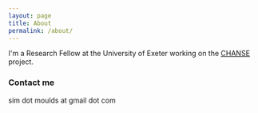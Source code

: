 ```yaml
---
layout: page
title: About
permalink: /about/
---
```


I'm a Research Fellow at the University of Exeter working on the [CHANSE](https://www.researchgate.net/project/CHANSE-Coupled-Human-And-Natural-Systems-Environment-for-water-management-under-uncertainty-in-the-Indo-Gangetic-Plain) project.

<!---
The geographic focus of my research so far is northern India. the hydrology and water resources of northern India. For my PhD at Imperial College London I researched the impact of land use change on regional climate and water resources. I've helped to develop a regional glacier model for the tropical Andes... I support efforts to make science more open, especially making code and data freely available alongside the published results... Perhaps as a result of working mainly in data scarce regions, I'm interested in alternative data collection methods...
-->

### Contact me

sim dot moulds at gmail dot com
